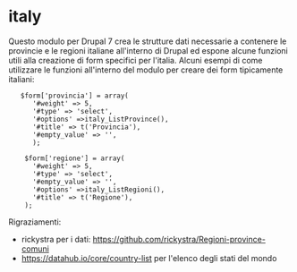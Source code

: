 # italy

Questo modulo per Drupal 7 crea le strutture dati necessarie a contenere le provincie e le regioni italiane all'interno di Drupal ed espone alcune funzioni utili alla creazione di form specifici per l'italia.
Alcuni esempi di come utilizzare le funzioni all'interno del modulo per creare dei form tipicamente italiani:

       $form['provincia'] = array(
          '#weight' => 5,
          '#type' => 'select',
          '#options' =>italy_ListProvince(),
          '#title' => t('Provincia'),
          '#empty_value' => '',
          );

        $form['regione'] = array(
          '#weight' => 5,
          '#type' => 'select',
          '#empty_value' => '',
          '#options' =>italy_ListRegioni(),
          '#title' => t('Regione'),
        );


Rigraziamenti:
- rickystra per i dati: https://github.com/rickystra/Regioni-province-comuni
- https://datahub.io/core/country-list per l'elenco degli stati del mondo
